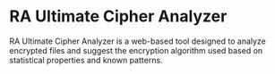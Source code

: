 # RA Ultimate Cipher Analyzer
RA Ultimate Cipher Analyzer is a web-based tool designed to analyze encrypted files and suggest the encryption algorithm used based on statistical properties and known patterns. 
